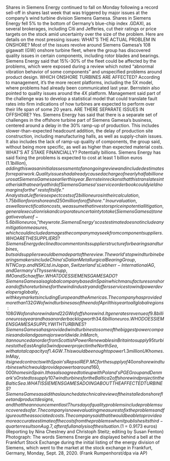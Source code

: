 Shares in Siemens Energy continued to fall on Monday following a record sell-off in shares last week that was triggered by major issues at the company’s wind turbine division Siemens Gamesa.
Shares in Siemens Energy fell 5% to the bottom of Germany’s blue-chip index .GDAXI, as several brokerages, including Citi and Jefferies, cut their ratings or price targets on the stock amid uncertainty over the size of the problem.
Here are details on the most pressing issues:
WHAT’S THE ACTUAL PROBLEM IN ONSHORE?
Most of the issues revolve around Siemens Gamesa’s 108 gigawatt (GW) onshore turbine fleet, where the group has discovered quality issues in certain components, including rotor blades and bearings.
Siemens Energy said that 15%-30% of the fleet could be affected by the problems, which were exposed during a review which noted “abnormal vibration behavior of some components” and unspecified problems around product design.
WHICH ONSHORE TURBINES ARE AFFECTED?
According to management, it’s the more recent platforms, including the 5X model, where problems had already been communicated last year.
Bernstein also pointed to quality issues around the 4X platform.
Management said part of the challenge was to develop a statistical model that could translate fault rates into firm indications of how turbines are expected to perform over their life span of some 20 years.
ARE THERE SEPARATE ISSUES IN OFFSHORE?
Yes.
Siemens Energy has said that there is a separate set of challenges in the offshore turbine part of Siemens Gamesa’s business, centered around a delay in the 30% ramp-up of production.
This includes slower-than-expected headcount addition, the delay of production site construction, including manufacturing halls, as well as supply-chain issues.
It also includes the lack of ramp-up quality of components, the group said, without being more specific, as well as higher than expected material costs.
WHAT’S AT STAKE FINANCIALLY?
Potentially billions.
Siemens Energy has said fixing the problems is expected to cost at least 1 billion euros ($1.1 billion), adding this was an initial assessment of an ongoing review and included estimates for repairwork.
Quality issues had already caused a charge of nearly half a billion euros at Siemens Gamesa earlier this year.
Bernstein reckons that this translates into the risk that nearly a third of Siemens Gamesa’s service orderbook could yield no margins for the “rest of its life.”
Analysts at Jefferies expect costs of 2 billion euros in their calculation, 1.75 billion for onshore and 250 million for offshore.
“In our valuation, as well as rectification costs, we assume that investors price in potential litigation, general execution risk and corporate uncertainty to take (Siemens Gamesa) to negative value of -5.6 billion euros,” they wrote.
Siemens Energy’s cost estimate does not include any mitigation measures, which could include damages the company may seek from component suppliers.
WHO ARE THE SUPPLIERS?
Siemens Energy declined to comment on its supplier structure for bearings and turbines, but said suppliers would be made part of the review.
The world’s top wind turbine bearings makers include China’s Dalian Metallurgical Bearing Group, NTN Corp. and NSK Ltd. in Japan, Switzerland’s Liebherr-International AG, and Germany’s Thyssenkrupp, IMO and Schaeffler.
WHAT DOES SIEMENS GAMESA DO?
Siemens Gamesa is a global company based in Spain which manufactures onshore and offshore turbines for the wind industry and offers services to wind power developers globally, with key markets including Europe and the Americas.
The company has provided more than 132 GW of wind turbines as of the end of April this year to all global regions: 108 GW of onshore wind and 22 GW of offshore wind.
It generates revenue of 9.8 billion euros a year and has an order backlog worth 34.6 billion euros.
WHO DOES SIEMENS GAMESA SUPPLY WITH TURBINES?
Siemens Gamesa has provided wind turbines to some of the biggest power companies and oil and gas majors worldwide.
In March, it announced an order from Scottish Power Renewables in Britain to supply 95 turbines to the East Anglia 3 wind power project in the North Sea, with a total capacity of 1.4 GW.
This would be enough to power 1.3 million UK homes.
In May, it signed contracts with Spain’s Repsol REP.MC for the supply of 40 onshore wind turbines which would provide power to around 160,000 homes in Spain.
It has also agreed to tie up with Poland’s PGE Group and Denmark’s Orsted to supply 107 wind turbines for the Baltica 2 offshore wind project in the Baltic Sea.
WHAT IS SIEMENS GAMESA DOING ABOUT THE AFFECTED TURBINES?
Siemens Gamesa said it has launched a technical review of the installed onshore fleet and product designs, and that the announcement last Thursday of quality problems include problems uncovered so far.
The company is now evaluating measures to fix the problems and figure out the associated costs.
The company said that it would be able to provide a more accurate estimate of the costs from the problems when it publishes its third-quarter results on Aug. 7, after a full analysis of the situation.
($1 = 0.9173 euros)
(Reporting by Nina Chestney and Christoph Steitz; editing by Susan Fenton)
Photograph: The words Siemens Energie are displayed behind a bell at the Frankfurt Stock Exchange during the initial listing of the energy division of Siemens, which went to the market at the stock exchange in Frankfurt, Germany, Monday, Sept. 28, 2020. (Frank Rumpenhorst/dpa via AP)